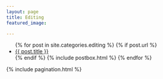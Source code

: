 ```yaml
---
layout: page
title: Editing
featured_image: 

---
```

<div class="outer">
<div class="post-feed inner-wide">
<ul>
  {% for post in site.categories.editing %}
    {% if post.url %}
        <li><a href="{{ post.url }}">{{ post.title }}</a></li>
    {% endif %}
  {% include postbox.html %}
  {% endfor %}
</ul>
</div>
</div>

<!-- Pagination-->
{% include pagination.html %}
